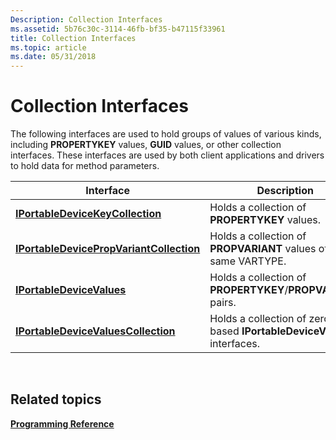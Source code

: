 ```yaml
---
Description: Collection Interfaces
ms.assetid: 5b76c30c-3114-46fb-bf35-b47115f33961
title: Collection Interfaces
ms.topic: article
ms.date: 05/31/2018
---
```


# Collection Interfaces

The following interfaces are used to hold groups of values of various kinds, including **PROPERTYKEY** values, **GUID** values, or other collection interfaces. These interfaces are used by both client applications and drivers to hold data for method parameters.



| Interface                                                                            | Description                                                            |
|--------------------------------------------------------------------------------------|------------------------------------------------------------------------|
| [**IPortableDeviceKeyCollection**](iportabledevicekeycollection.md)                 | Holds a collection of **PROPERTYKEY** values.                          |
| [**IPortableDevicePropVariantCollection**](iportabledevicepropvariantcollection.md) | Holds a collection of **PROPVARIANT** values of the same VARTYPE.      |
| [**IPortableDeviceValues**](iportabledevicevalues.md)                               | Holds a collection of **PROPERTYKEY**/**PROPVARIANT** pairs.           |
| [**IPortableDeviceValuesCollection**](iportabledevicevaluescollection.md)           | Holds a collection of zero-based **IPortableDeviceValues** interfaces. |



 

## Related topics

<dl> <dt>

[**Programming Reference**](programming-reference.md)
</dt> </dl>

 

 



